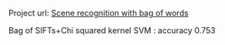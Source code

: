 Project url: [Scene recognition with bag of words](http://cs.brown.edu/courses/cs143/proj3a/)

Bag of SIFTs+Chi squared kernel SVM : accuracy 0.753

